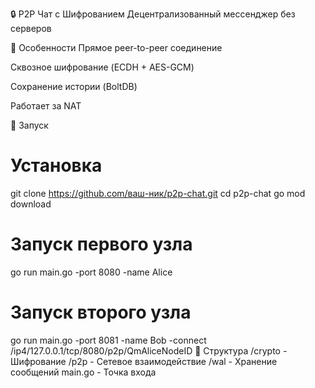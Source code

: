 🔒 P2P Чат с Шифрованием
Децентрализованный мессенджер без серверов


📌 Особенности
Прямое peer-to-peer соединение

Сквозное шифрование (ECDH + AES-GCM)

Сохранение истории (BoltDB)

Работает за NAT

🚀 Запуск
# Установка
git clone https://github.com/ваш-ник/p2p-chat.git
cd p2p-chat
go mod download

# Запуск первого узла
go run main.go -port 8080 -name Alice

# Запуск второго узла
go run main.go -port 8081 -name Bob -connect /ip4/127.0.0.1/tcp/8080/p2p/QmAliceNodeID
📂 Структура
/crypto   - Шифрование
/p2p      - Сетевое взаимодействие
/wal      - Хранение сообщений
main.go   - Точка входа
